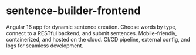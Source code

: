 # sentence-builder-frontend
Angular 16 app for dynamic sentence creation. Choose words by type, connect to a RESTful backend, and submit sentences. Mobile-friendly, containerized, and hosted on the cloud. CI/CD pipeline, external config, and logs for seamless development.
